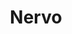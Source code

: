 ---
title: Nervo
categories:
- radio
- digital
- press
tags:
- artist
position: 2
image: 
is-featured:
is-front: 
website:
facebook: http://www.facebook.com/NERVOmusic
twitter:
instagram:
spotify:
soundcloud:
youtube:
apple:
layout: client
---